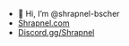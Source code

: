 - 👋 Hi, I’m @shrapnel-bscher
- [Shrapnel.com](https://shrapnel.com/)
- [Discord.gg/Shrapnel](https://discord.gg/shrapnel)
